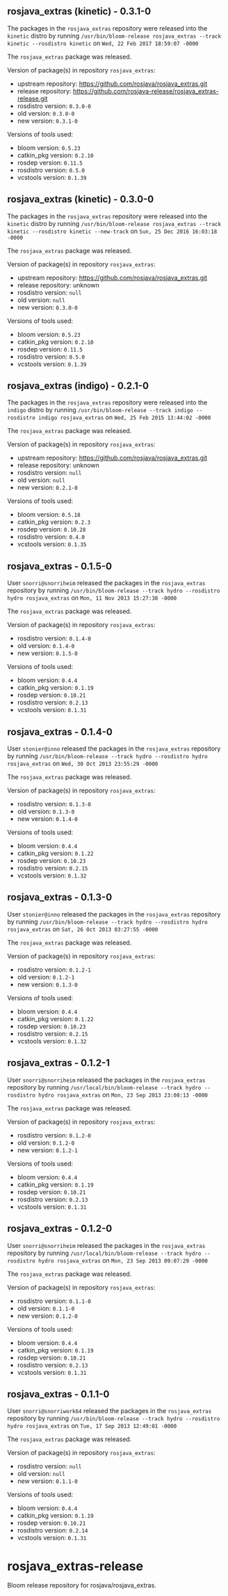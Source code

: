 ## rosjava_extras (kinetic) - 0.3.1-0

The packages in the `rosjava_extras` repository were released into the `kinetic` distro by running `/usr/bin/bloom-release rosjava_extras --track kinetic --rosdistro kinetic` on `Wed, 22 Feb 2017 18:59:07 -0000`

The `rosjava_extras` package was released.

Version of package(s) in repository `rosjava_extras`:

- upstream repository: https://github.com/rosjava/rosjava_extras.git
- release repository: https://github.com/rosjava-release/rosjava_extras-release.git
- rosdistro version: `0.3.0-0`
- old version: `0.3.0-0`
- new version: `0.3.1-0`

Versions of tools used:

- bloom version: `0.5.23`
- catkin_pkg version: `0.2.10`
- rosdep version: `0.11.5`
- rosdistro version: `0.5.0`
- vcstools version: `0.1.39`


## rosjava_extras (kinetic) - 0.3.0-0

The packages in the `rosjava_extras` repository were released into the `kinetic` distro by running `/usr/bin/bloom-release rosjava_extras --track kinetic --rosdistro kinetic --new-track` on `Sun, 25 Dec 2016 16:03:18 -0000`

The `rosjava_extras` package was released.

Version of package(s) in repository `rosjava_extras`:

- upstream repository: https://github.com/rosjava/rosjava_extras.git
- release repository: unknown
- rosdistro version: `null`
- old version: `null`
- new version: `0.3.0-0`

Versions of tools used:

- bloom version: `0.5.23`
- catkin_pkg version: `0.2.10`
- rosdep version: `0.11.5`
- rosdistro version: `0.5.0`
- vcstools version: `0.1.39`


## rosjava_extras (indigo) - 0.2.1-0

The packages in the `rosjava_extras` repository were released into the `indigo` distro by running `/usr/bin/bloom-release --track indigo --rosdistro indigo rosjava_extras` on `Wed, 25 Feb 2015 13:44:02 -0000`

The `rosjava_extras` package was released.

Version of package(s) in repository `rosjava_extras`:
- upstream repository: https://github.com/rosjava/rosjava_extras.git
- release repository: unknown
- rosdistro version: `null`
- old version: `null`
- new version: `0.2.1-0`

Versions of tools used:
- bloom version: `0.5.18`
- catkin_pkg version: `0.2.3`
- rosdep version: `0.10.28`
- rosdistro version: `0.4.0`
- vcstools version: `0.1.35`


## rosjava_extras - 0.1.5-0

User `snorri@snorriheim` released the packages in the `rosjava_extras` repository by running `/usr/bin/bloom-release --track hydro --rosdistro hydro rosjava_extras` on `Mon, 11 Nov 2013 15:27:38 -0000`

The `rosjava_extras` package was released.

Version of package(s) in repository `rosjava_extras`:
- rosdistro version: `0.1.4-0`
- old version: `0.1.4-0`
- new version: `0.1.5-0`

Versions of tools used:
- bloom version: `0.4.4`
- catkin_pkg version: `0.1.19`
- rosdep version: `0.10.21`
- rosdistro version: `0.2.13`
- vcstools version: `0.1.31`


## rosjava_extras - 0.1.4-0

User `stonier@inno` released the packages in the `rosjava_extras` repository by running `/usr/bin/bloom-release --track hydro --rosdistro hydro rosjava_extras` on `Wed, 30 Oct 2013 23:55:29 -0000`

The `rosjava_extras` package was released.

Version of package(s) in repository `rosjava_extras`:
- rosdistro version: `0.1.3-0`
- old version: `0.1.3-0`
- new version: `0.1.4-0`

Versions of tools used:
- bloom version: `0.4.4`
- catkin_pkg version: `0.1.22`
- rosdep version: `0.10.23`
- rosdistro version: `0.2.15`
- vcstools version: `0.1.32`


## rosjava_extras - 0.1.3-0

User `stonier@inno` released the packages in the `rosjava_extras` repository by running `/usr/bin/bloom-release --track hydro --rosdistro hydro rosjava_extras` on `Sat, 26 Oct 2013 03:27:55 -0000`

The `rosjava_extras` package was released.

Version of package(s) in repository `rosjava_extras`:
- rosdistro version: `0.1.2-1`
- old version: `0.1.2-1`
- new version: `0.1.3-0`

Versions of tools used:
- bloom version: `0.4.4`
- catkin_pkg version: `0.1.22`
- rosdep version: `0.10.23`
- rosdistro version: `0.2.15`
- vcstools version: `0.1.32`


## rosjava_extras - 0.1.2-1

User `snorri@snorriheim` released the packages in the `rosjava_extras` repository by running `/usr/local/bin/bloom-release --track hydro --rosdistro hydro rosjava_extras` on `Mon, 23 Sep 2013 23:08:13 -0000`

The `rosjava_extras` package was released.

Version of package(s) in repository `rosjava_extras`:
- rosdistro version: `0.1.2-0`
- old version: `0.1.2-0`
- new version: `0.1.2-1`

Versions of tools used:
- bloom version: `0.4.4`
- catkin_pkg version: `0.1.19`
- rosdep version: `0.10.21`
- rosdistro version: `0.2.13`
- vcstools version: `0.1.31`


## rosjava_extras - 0.1.2-0

User `snorri@snorriheim` released the packages in the `rosjava_extras` repository by running `/usr/local/bin/bloom-release --track hydro --rosdistro hydro rosjava_extras` on `Mon, 23 Sep 2013 09:07:29 -0000`

The `rosjava_extras` package was released.

Version of package(s) in repository `rosjava_extras`:
- rosdistro version: `0.1.1-0`
- old version: `0.1.1-0`
- new version: `0.1.2-0`

Versions of tools used:
- bloom version: `0.4.4`
- catkin_pkg version: `0.1.19`
- rosdep version: `0.10.21`
- rosdistro version: `0.2.13`
- vcstools version: `0.1.31`


## rosjava_extras - 0.1.1-0

User `snorri@snorriwork64` released the packages in the `rosjava_extras` repository by running `/usr/bin/bloom-release --track hydro --rosdistro hydro rosjava_extras` on `Tue, 17 Sep 2013 12:49:01 -0000`

The `rosjava_extras` package was released.

Version of package(s) in repository `rosjava_extras`:
- rosdistro version: `null`
- old version: `null`
- new version: `0.1.1-0`

Versions of tools used:
- bloom version: `0.4.4`
- catkin_pkg version: `0.1.19`
- rosdep version: `0.10.21`
- rosdistro version: `0.2.14`
- vcstools version: `0.1.31`


rosjava_extras-release
======================

Bloom release repository for rosjava/rosjava_extras.
